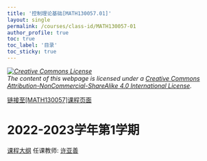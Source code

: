 ```yaml
---
title: '控制理论基础[MATH130057.01]'
layout: single
permalink: /courses/class-id/MATH130057-01
author_profile: true
toc: true
toc_label: '目录'
toc_sticky: true
---
```



<div class='notice--warning'>
	<p><i><a rel='license' href='http://creativecommons.org/licenses/by-nc-sa/4.0/'><img alt='Creative Commons License' style='border-width:0' src='https://i.creativecommons.org/l/by-nc-sa/4.0/88x31.png' /></a><br /> The content of this webpage is licensed under a <a rel='license' href='http://creativecommons.org/licenses/by-nc-sa/4.0/'>Creative Commons Attribution-NonCommercial-ShareAlike 4.0 International License</a>.</i></p>
</div>

<a href='https://fdu-math.github.io/courses/MATH130057'>链接至[MATH130057]课程页面</a>

# 2022-2023学年第1学期
<a href='https://fdu-math.github.io/courses/syllabus/MATH130057.01-2022-2023-1 (Encrypted).pdf'>课程大纲</a>
任课教师: <a href='https://fdu-math.github.io/teachers/许亚善'>许亚善</a>
